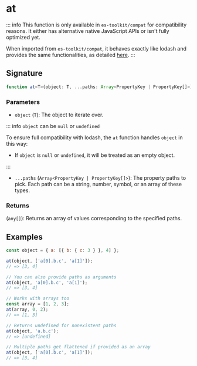 # at

::: info
This function is only available in `es-toolkit/compat` for compatibility reasons. It either has alternative native JavaScript APIs or isn't fully optimized yet.

When imported from `es-toolkit/compat`, it behaves exactly like lodash and provides the same functionalities, as detailed [here](../../../compatibility.md).
:::

## Signature

```typescript
function at<T>(object: T, ...paths: Array<PropertyKey | PropertyKey[]>): unknown[];
```

### Parameters

- `object` (`T`): The object to iterate over.

::: info `object` can be `null` or `undefined`

To ensure full compatibility with lodash, the `at` function handles `object` in this way:

- If `object` is `null` or `undefined`, it will be treated as an empty object.

:::

- `...paths` (`Array<PropertyKey | PropertyKey[]>`): The property paths to pick. Each path can be a string, number, symbol, or an array of these types.

### Returns

(`any[]`): Returns an array of values corresponding to the specified paths.

## Examples

```js
const object = { a: [{ b: { c: 3 } }, 4] };

at(object, ['a[0].b.c', 'a[1]']);
// => [3, 4]

// You can also provide paths as arguments
at(object, 'a[0].b.c', 'a[1]');
// => [3, 4]

// Works with arrays too
const array = [1, 2, 3];
at(array, 0, 2);
// => [1, 3]

// Returns undefined for nonexistent paths
at(object, 'a.b.c');
// => [undefined]

// Multiple paths get flattened if provided as an array
at(object, ['a[0].b.c', 'a[1]']);
// => [3, 4]
```
